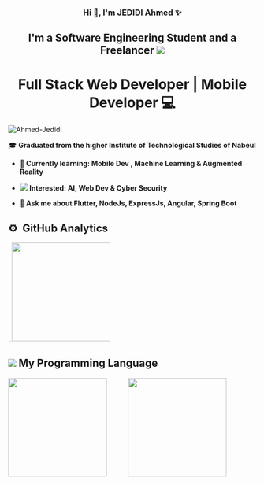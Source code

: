<!--
**Ahmed-Jedidi/Ahmed-Jedidi** is a ✨ _special_ ✨ repository because its `README.md` (this file) appears on your GitHub profile.

Here are some ideas to get you started:

- 🔭 I’m currently working on ...
- 🌱 I’m currently learning ...
- 👯 I’m looking to collaborate on ...
- 🤔 I’m looking for help with ...
- 💬 Ask me about ...
- 📫 How to reach me: ...
- 😄 Pronouns: ...
- ⚡ Fun fact: ...
-->
<h3 align="center">Hi 👋, I'm JEDIDI Ahmed ✨</h3>
<h2 align="center">I'm a Software Engineering Student and a Freelancer <img src="https://img.icons8.com/color-glass/30/000000/developer.png"/> </h2>
<h1 align="center">Full Stack Web Developer | Mobile Developer 💻</h1>

<p align="left"> <img src="https://komarev.com/ghpvc/?username=Ahmed-Jedidi&label=Profile%20views&color=0e75b6&style=flat" alt="Ahmed-Jedidi" /> </p>

<!-- **Website : https://Ahmed-Jedidi.github.io** -->

🎓 <b> Graduated from the higher Institute of Technological Studies of Nabeul

- 🌱 Currently learning: **Mobile Dev** , **Machine Learning** & **Augmented Reality**

- <img src="https://img.icons8.com/external-victoruler-flat-victoruler/25/000000/external-interest-business-and-finance-victoruler-flat-victoruler.png"/> Interested: AI, Web Dev & Cyber Security

- 💬 Ask me about **Flutter, NodeJs, ExpressJs, Angular, Spring Boot**

<!-- - 📫 How to reach me: **ahmedjedidi16@gmail.com** -->

<!-- [![Top Langs](https://github-readme-stats.vercel.app/api/top-langs/?username=Ahmed-Jedidi&theme=dark&layout=compact)](https://github.com/Ahmed-Jedidi/github-readme-stats)-->

## ⚙️ &nbsp;GitHub Analytics

<p align="left">
<a href="https://github.com/Ahmed-Jedidi">
  
  &nbsp; <img height="200" src="https://github-readme-stats-eight-theta.vercel.app/api?username=Ahmed-Jedidi&show_icons=true&theme=nightowl&include_all_commits=true&count_private=true"/>    
</a> 
</p>


## <img src="https://img.icons8.com/external-icongeek26-outline-colour-icongeek26/30/000000/external-tools-carpentry-icongeek26-outline-colour-icongeek26.png"/>   My Programming Language
<p>  
 <img height="200" src="https://github-readme-stats.vercel.app/api/top-langs/?username=Ahmed-Jedidi&langs_count=8&layout=compact&hide=Makefile,Less,Twig,SCSS,ruby,shell,SWIFT,objective-c,kotlin,css,purebasic&theme=nightowl&show_icons=true&count_private=true">  &nbsp; &nbsp; &nbsp; &nbsp;&nbsp;&nbsp;&nbsp;&nbsp; 
  <img height="200" src="https://github-readme-stats-eight-theta.vercel.app/api/top-langs/?username=Ahmed-Jedidi&layout=compact&langs_count=10&hide=Makefile,Twig&theme=nightowl&show_icons=true&count_private=true"/>

</p>

<!-- <img height="200" src="https://github-readme-stats.vercel.app/api?username=Ahmed-Jedidi&show_icons=true&theme=nightowl&include_all_commits=true&count_private=true"/>  -->
<!-- [![Ahmed-Jedid's GitHub stats](https://github-readme-stats.vercel.app/api?username=Ahmed-Jedidi&show_icons=true&theme=nightowl&include_all_commits=true&count_private=true&hide_title=true)](https://github.com/Ahmed-Jedid/github-readme-stats) -->

<!-- [![Ahmed-Jedid's GitHub stats](https://github-readme-stats.vercel.app/api?username=Ahmed-Jedidi&show_icons=true&theme=nightowl&include_all_commits=true&count_private=true)](https://github.com/Ahmed-Jedid/github-readme-stats) -->

